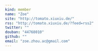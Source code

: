 ```yaml
---
kind: member
name: "Zoe"
site: "http://tomato.xiuxiu.de/"
rss: "http://tomato.xiuxiu.de/?feed=rss2"
twitter: ""
douban: "44768010"
github: ""
email: "zoe.zhou.ac@gmail.com"
---
```



